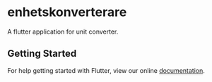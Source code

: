 # enhetskonverterare

A flutter application for unit converter.

## Getting Started

For help getting started with Flutter, view our online
[documentation](https://flutter.io/).
